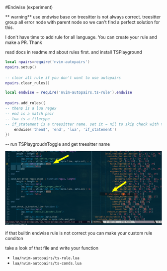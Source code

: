 #Endwise (experiment)

** warning** use endwise base on treesitter is not always correct.
treesitter group all error node with parent node so we can't find
a perfect solution for this.

I don't have time to add rule for all language.
You can create your rule and make a PR.
Thank

read docs in readme.md about rules first.
and install TSPlayground

``` lua
local npairs=require('nvim-autopairs')
npairs.setup()

-- clear all rule if you don't want to use autopairs
npairs.clear_rules()

```

``` lua
local endwise = require('nvim-autopairs.ts-rule').endwise

npairs.add_rules({
-- then$ is a lua regex
-- end is a match pair
-- lua is a filetype
-- if_statement is a treesitter name. set it = nil to skip check with treesitter
    endwise('then$', 'end', 'lua', 'if_statement')
})

```

-- run TSPlaygroudnToggle and get treesitter name

![treesitter](./images/endwise.png)


if that builtin endwise rule is not correct you can make your custom rule
conditon

take a look of that file and write your function

* `lua/nvim-autopairs/ts-rule.lua`
* `lua/nvim-autopairs/ts-conds.lua`
